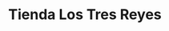 ---
title: "Tienda Los Tres Reyes"
url: /san-miguel-petapa/tienda-los-tres-reyes/
shop: comodidad
---